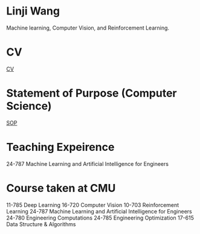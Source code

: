 # Linji Wang
Machine learning, Computer Vision, and Reinforcement Learning.

# CV
[CV](./applications/Linji%20Wang_CV.pdf)

# Statement of Purpose (Computer Science)
[SOP](./applications/Linji_Wang_SOP_CS.pdf)



# Teaching Expeirence
24-787 Machine Learning and Artificial Intelligence for Engineers


# Course taken at CMU
11-785 Deep Learning
16-720 Computer Vision
10-703 Reinforcement Learning
24-787 Machine Learning and Artificial Intelligence for Engineers
24-780 Engineering Computations
24-785 Engineering Optimization
17-615 Data Structure & Algorithms



